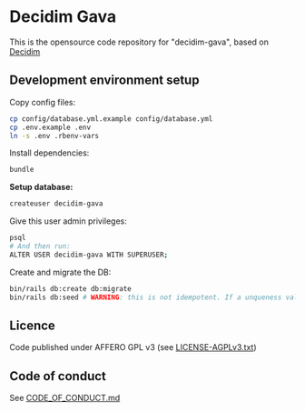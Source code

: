
# Decidim Gava
This is the opensource code repository for "decidim-gava", based on [Decidim](https://github.com/decidim/decidim)

## Development environment setup

Copy config files:

```bash
cp config/database.yml.example config/database.yml
cp .env.example .env
ln -s .env .rbenv-vars
```

Install dependencies:

```bash
bundle
```

**Setup database:**

```bash
createuser decidim-gava
```

Give this user admin privileges:

```bash
psql
# And then run:
ALTER USER decidim-gava WITH SUPERUSER;
```

Create and migrate the DB:

```bash
bin/rails db:create db:migrate
bin/rails db:seed # WARNING: this is not idempotent. If a unqueness validations fails, drop and re-create
```

## Licence

Code published under AFFERO GPL v3 (see [LICENSE-AGPLv3.txt](LICENSE-AGPLv3.txt))

## Code of conduct

See [CODE_OF_CONDUCT.md](CODE_OF_CONDUCT.md)
